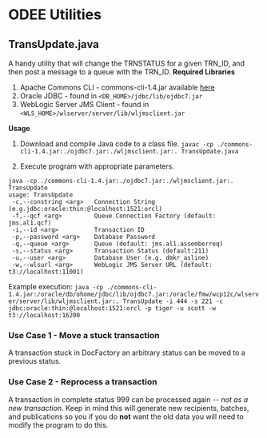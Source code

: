 # ODEE Utilities

## TransUpdate.java
A handy utility that will change the TRNSTATUS for a given TRN_ID, and then post a message to a queue with the TRN_ID.
__Required Libraries__
1. Apache Commons CLI - commons-cli-1.4.jar available [here](https://commons.apache.org/proper/commons-cli/download_cli.cgi)
1. Oracle JDBC - found in `<DB_HOME>/jdbc/lib/ojdbc7.jar`
1. WebLogic Server JMS Client - found in `<WLS_HOME>/wlserver/server/lib/wljmsclient.jar`

__Usage__
1. Download and compile Java code to a class file.
`javac -cp ./commons-cli-1.4.jar:./ojdbc7.jar:./wljmsclient.jar:. TransUpdate.java`

1. Execute program with appropriate parameters.
```
java -cp ./commons-cli-1.4.jar:./ojdbc7.jar:./wljmsclient.jar:. TransUpdate
usage: TransUpdate
 -c,--constring <arg>   Connection String (e.g.jdbc:oracle:thin:@localhost:1521:orcl)
 -f,--qcf <arg>         Queue Connection Factory (default: jms.al1.qcf)
 -i,--id <arg>          Transaction ID
 -p,--password <arg>    Database Password
 -q,--queue <arg>       Queue (default: jms.al1.assemberreq)
 -s,--status <arg>      Transaction Status (default:211)
 -u,--user <arg>        Database User (e.g. dmkr_asline)
 -w,--wlsurl <arg>      WebLogic JMS Server URL (default: t3://localhost:11001)
```
Example execution:
`java -cp ./commons-cli-1.4.jar:/oracle/db/ohome/jdbc/lib/ojdbc7.jar:/oracle/fmw/wcp12c/wlserver/server/lib/wljmsclient.jar:. TransUpdate -i 444 -s 221 -c jdbc:oracle:thin:@localhost:1521:orcl -p tiger -u scott -w t3://localhost:16200`

### Use Case 1 - Move a stuck transaction
A transaction stuck in DocFactory an arbitrary status can be moved to a previous status. 

### Use Case 2 - Reprocess a transaction
A transaction in complete status 999 can be processed again -- _not as a new transaction_. Keep in mind this will generate new recipients, batches, and publications so you if you do __not__ want the old data you will need to modify the program to do this. 
